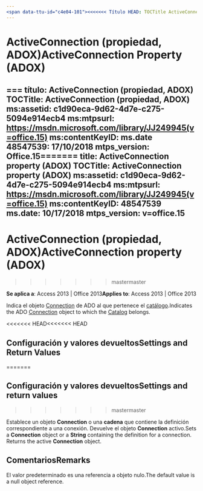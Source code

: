 ```yaml
---
<span data-ttu-id="c4e04-101"><<<<<<< Título HEAD: TOCTitle ActiveConnection (propiedad) (ADOX): ActiveConnection (propiedad) (ADOX) ms:assetid: c1d90eca-9d62-4d7e-c275-5094e914ecb4 ms:mtpsurl: https://msdn.microsoft.com/library/JJ249945(v=office.15) ms:contentKeyID: ms.date 48547539: 18/09/2015 mtps_ versión: Office.15</span><span class="sxs-lookup"><span data-stu-id="c4e04-101"><<<<<<< HEAD title: ActiveConnection Property (ADOX) TOCTitle: ActiveConnection Property (ADOX) ms:assetid: c1d90eca-9d62-4d7e-c275-5094e914ecb4 ms:mtpsurl: https://msdn.microsoft.com/library/JJ249945(v=office.15) ms:contentKeyID: 48547539 ms.date: 09/18/2015 mtps_version: v=office.15</span></span>
---
```


# <a name="activeconnection-property-adox"></a><span data-ttu-id="c4e04-102">ActiveConnection (propiedad, ADOX)</span><span class="sxs-lookup"><span data-stu-id="c4e04-102">ActiveConnection Property (ADOX)</span></span>

<span data-ttu-id="c4e04-103">=== título: ActiveConnection (propiedad, ADOX) TOCTitle: ActiveConnection (propiedad, ADOX) ms:assetid: c1d90eca-9d62-4d7e-c275-5094e914ecb4 ms:mtpsurl: https://msdn.microsoft.com/library/JJ249945(v=office.15) ms:contentKeyID: ms.date 48547539: 17/10/2018 mtps_version: Office.15</span><span class="sxs-lookup"><span data-stu-id="c4e04-103">======= title: ActiveConnection property (ADOX) TOCTitle: ActiveConnection property (ADOX) ms:assetid: c1d90eca-9d62-4d7e-c275-5094e914ecb4 ms:mtpsurl: https://msdn.microsoft.com/library/JJ249945(v=office.15) ms:contentKeyID: 48547539 ms.date: 10/17/2018 mtps_version: v=office.15</span></span>
---

# <a name="activeconnection-property-adox"></a><span data-ttu-id="c4e04-104">ActiveConnection (propiedad, ADOX)</span><span class="sxs-lookup"><span data-stu-id="c4e04-104">ActiveConnection property (ADOX)</span></span>
>>>>>>> <span data-ttu-id="c4e04-105">master</span><span class="sxs-lookup"><span data-stu-id="c4e04-105">master</span></span>

<span data-ttu-id="c4e04-106">**Se aplica a**: Access 2013 | Office 2013</span><span class="sxs-lookup"><span data-stu-id="c4e04-106">**Applies to**: Access 2013 | Office 2013</span></span>

<span data-ttu-id="c4e04-107">Indica el objeto [Connection](connection-object-ado.md) de ADO al que pertenece el [catálogo](catalog-object-adox.md).</span><span class="sxs-lookup"><span data-stu-id="c4e04-107">Indicates the ADO [Connection](connection-object-ado.md) object to which the [Catalog](catalog-object-adox.md) belongs.</span></span>

<span data-ttu-id="c4e04-108"><<<<<<< HEAD</span><span class="sxs-lookup"><span data-stu-id="c4e04-108"><<<<<<< HEAD</span></span>
## <a name="settings-and-return-values"></a><span data-ttu-id="c4e04-109">Configuración y valores devueltos</span><span class="sxs-lookup"><span data-stu-id="c4e04-109">Settings and Return Values</span></span>
=======
## <a name="settings-and-return-values"></a><span data-ttu-id="c4e04-110">Configuración y valores devueltos</span><span class="sxs-lookup"><span data-stu-id="c4e04-110">Settings and return values</span></span>
>>>>>>> <span data-ttu-id="c4e04-111">master</span><span class="sxs-lookup"><span data-stu-id="c4e04-111">master</span></span>

<span data-ttu-id="c4e04-p101">Establece un objeto **Connection** o una **cadena** que contiene la definición correspondiente a una conexión. Devuelve el objeto **Connection** activo.</span><span class="sxs-lookup"><span data-stu-id="c4e04-p101">Sets a **Connection** object or a **String** containing the definition for a connection. Returns the active **Connection** object.</span></span>

## <a name="remarks"></a><span data-ttu-id="c4e04-114">Comentarios</span><span class="sxs-lookup"><span data-stu-id="c4e04-114">Remarks</span></span>

<span data-ttu-id="c4e04-115">El valor predeterminado es una referencia a objeto nulo.</span><span class="sxs-lookup"><span data-stu-id="c4e04-115">The default value is a null object reference.</span></span>

